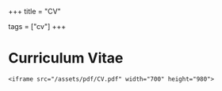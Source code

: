 +++
title = "CV"

tags = ["cv"]
+++

# Curriculum Vitae

~~~
<iframe src="/assets/pdf/CV.pdf" width="700" height="980">
~~~
